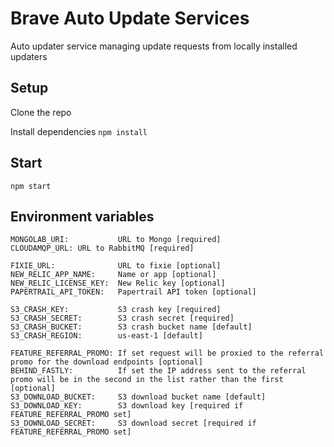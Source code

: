 # Brave Auto Update Services

Auto updater service managing update requests from locally installed updaters

## Setup

Clone the repo

Install dependencies `npm install`

## Start

`npm start`

## Environment variables

```
MONGOLAB_URI:           URL to Mongo [required]
CLOUDAMQP_URL: URL to RabbitMQ [required]

FIXIE_URL:              URL to fixie [optional]
NEW_RELIC_APP_NAME:     Name or app [optional]
NEW_RELIC_LICENSE_KEY:  New Relic key [optional]
PAPERTRAIL_API_TOKEN:   Papertrail API token [optional]

S3_CRASH_KEY:           S3 crash key [required]
S3_CRASH_SECRET:        S3 crash secret [required]
S3_CRASH_BUCKET:        S3 crash bucket name [default]
S3_CRASH_REGION:        us-east-1 [default]

FEATURE_REFERRAL_PROMO: If set request will be proxied to the referral promo for the download endpoints [optional]
BEHIND_FASTLY:          If set the IP address sent to the referral promo will be in the second in the list rather than the first [optional]
S3_DOWNLOAD_BUCKET:     S3 download bucket name [default]
S3_DOWNLOAD_KEY:        S3 download key [required if FEATURE_REFERRAL_PROMO set]
S3_DOWNLOAD_SECRET:     S3 download secret [required if FEATURE_REFERRAL_PROMO set]
```
